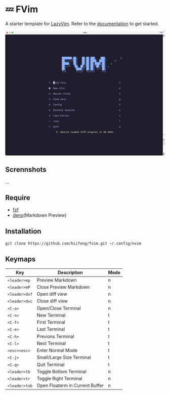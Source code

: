 # 💤 FVim

A starter template for [LazyVim](https://github.com/LazyVim/LazyVim).
Refer to the [documentation](https://lazyvim.github.io/installation) to get started.

![preview](./screenshot-1.png)

## Scrennshots

...

## Require

- [fzf](https://github.com/junegunn/fzf)
- [deno](https://github.com/denoland/deno/)(Markdown Preview)

## Installation

```shell
git clone https://github.com/hiifong/fvim.git ~/.config/nvim
```

## Keymaps

| Key           | Description                     | Mode |
| ------------- | ------------------------------- | ---- |
| `<leader>mp`  | Preview Markdown                | n    |
| `<leader>mP`  | Close Preview Markdown          | n    |
| `<leader>dvf` | Open diff view                  | n    |
| `<leader>dvc` | Close diff view                 | n    |
| `<C-o>`       | Open/Close Terminal             | n    |
| `<C-n>`       | New Terminal                    | t    |
| `<C-f>`       | First Terminal                  | t    |
| `<C-e>`       | Last Terminal                   | t    |
| `<C-h>`       | Previons Terminal               | t    |
| `<C-l>`       | Next Terminal                   | t    |
| `<esc><esc>`  | Enter Normal Mode               | t    |
| `<C-j>`       | Small/Large Size Terminal       | t    |
| `<C-q>`       | Quit Terminal                   | t    |
| `<leader>tb`  | Toggle Bottom Terminal          | n    |
| `<leader>tr`  | Toggle Right Terminal           | n    |
| `<leader>tob` | Open Floaterm in Current Buffer | n    |
